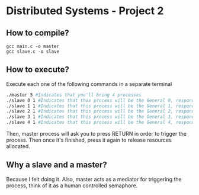 # Distributed Systems - Project 2

## How to compile?
```
gcc main.c -o master
gcc slave.c -o slave
```

## How to execute?
Execute each one of the following commands in a separate terminal
```sh
./master 5 #Indicates that you'll bring 4 processes
./slave 0 1 #Indicates that this process will be the General 0, responding 1 (WAR!)
./slave 1 1 #Indicates that this process will be the General 1, responding 0 (Peace)
./slave 2 1 #Indicates that this process will be the General 2, responding -1 (bizantine sucka)
./slave 3 1 #Indicates that this process will be the General 3, responding 0 (Peace)
./slave 4 1 #Indicates that this process will be the General 4, responding 0 (Peace)
```

Then, master process will ask you to press RETURN in order to trigger the process. Then once 
it's finished, press it again to release resources allocated.

## Why a slave and a master?
Because I felt doing it. Also, master acts as a mediator for triggering the process,
think of it as a human controlled semaphore. 